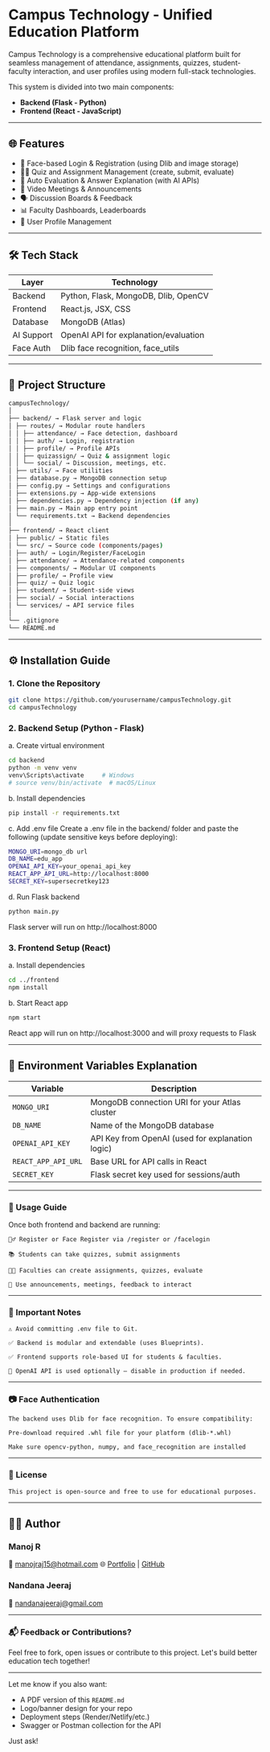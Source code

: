 # Campus Technology - Unified Education Platform

Campus Technology is a comprehensive educational platform built for seamless management of attendance, assignments, quizzes, student-faculty interaction, and user profiles using modern full-stack technologies.

This system is divided into two main components:

- **Backend (Flask - Python)**
- **Frontend (React - JavaScript)**

---

## 🌐 Features

- 🔐 Face-based Login & Registration (using Dlib and image storage)
- 🧑‍🏫 Quiz and Assignment Management (create, submit, evaluate)
- 🧠 Auto Evaluation & Answer Explanation (with AI APIs)
- 🎥 Video Meetings & Announcements
- 🗣️ Discussion Boards & Feedback
- 📊 Faculty Dashboards, Leaderboards
- 👤 User Profile Management

---

## 🛠️ Tech Stack

| Layer       | Technology                            |
|------------|----------------------------------------|
| Backend     | Python, Flask, MongoDB, Dlib, OpenCV  |
| Frontend    | React.js, JSX, CSS                    |
| Database    | MongoDB (Atlas)                       |
| AI Support  | OpenAI API for explanation/evaluation |
| Face Auth   | Dlib face recognition, face_utils     |

---

## 📁 Project Structure

```bash
campusTechnology/
│
├── backend/ → Flask server and logic
│ ├── routes/ → Modular route handlers
│ │ ├── attendance/ → Face detection, dashboard
│ │ ├── auth/ → Login, registration
│ │ ├── profile/ → Profile APIs
│ │ ├── quizassign/ → Quiz & assignment logic
│ │ └── social/ → Discussion, meetings, etc.
│ ├── utils/ → Face utilities
│ ├── database.py → MongoDB connection setup
│ ├── config.py → Settings and configurations
│ ├── extensions.py → App-wide extensions
│ ├── dependencies.py → Dependency injection (if any)
│ ├── main.py → Main app entry point
│ └── requirements.txt → Backend dependencies
│
├── frontend/ → React client
│ ├── public/ → Static files
│ └── src/ → Source code (components/pages)
│ ├── auth/ → Login/Register/FaceLogin
│ ├── attendance/ → Attendance-related components
│ ├── components/ → Modular UI components
│ ├── profile/ → Profile view
│ ├── quiz/ → Quiz logic
│ ├── student/ → Student-side views
│ ├── social/ → Social interactions
│ └── services/ → API service files
│
└── .gitignore
└── README.md
```

---


## ⚙️ Installation Guide

### 1. Clone the Repository

```bash
git clone https://github.com/yourusername/campusTechnology.git
cd campusTechnology
```

### 2. Backend Setup (Python - Flask)
a. Create virtual environment
```bash
cd backend
python -m venv venv
venv\Scripts\activate     # Windows
# source venv/bin/activate  # macOS/Linux
```
b. Install dependencies

```bash
pip install -r requirements.txt
```

c. Add .env file
Create a .env file in the backend/ folder and paste the following (update sensitive keys before deploying):

```bash
MONGO_URI=mongo_db url
DB_NAME=edu_app
OPENAI_API_KEY=your_openai_api_key
REACT_APP_API_URL=http://localhost:8000
SECRET_KEY=supersecretkey123
```

d. Run Flask backend

```bash
python main.py
```
Flask server will run on http://localhost:8000


### 3. Frontend Setup (React)

a. Install dependencies
``` bash
cd ../frontend
npm install
```

b. Start React app
```bash
npm start
```

React app will run on http://localhost:3000 and will proxy requests to Flask

---

## 🔐 Environment Variables Explanation

| Variable            | Description                                      |
| ------------------- | ------------------------------------------------ |
| `MONGO_URI`         | MongoDB connection URI for your Atlas cluster    |
| `DB_NAME`           | Name of the MongoDB database                     |
| `OPENAI_API_KEY`    | API Key from OpenAI (used for explanation logic) |
| `REACT_APP_API_URL` | Base URL for API calls in React                  |
| `SECRET_KEY`        | Flask secret key used for sessions/auth          |

---

### 🚀 Usage Guide
Once both frontend and backend are running:

    🧍‍♂️ Register or Face Register via /register or /facelogin

    📚 Students can take quizzes, submit assignments

    👩‍🏫 Faculties can create assignments, quizzes, evaluate

    📣 Use announcements, meetings, feedback to interact

---

### 📌 Important Notes
    ⚠️ Avoid committing .env file to Git.

    ✅ Backend is modular and extendable (uses Blueprints).

    ✅ Frontend supports role-based UI for students & faculties.

    🧪 OpenAI API is used optionally — disable in production if needed.

---

### 📷 Face Authentication
    The backend uses Dlib for face recognition. To ensure compatibility:

    Pre-download required .whl file for your platform (dlib-*.whl)

    Make sure opencv-python, numpy, and face_recognition are installed

---

### 🧾 License
    This project is open-source and free to use for educational purposes.

---

## 👨‍💻 Author
### Manoj R
📧 manojraj15@hotmail.com
🌐 [Portfolio](https://manojrajgopal.github.io/portfolio/) | [GitHub](https://github.com/manojrajgopal/)

### Nandana Jeeraj
📧 nandanajeeraj@gmail.com

---

### 📬 Feedback or Contributions?
Feel free to fork, open issues or contribute to this project. Let's build better education tech together!

---

Let me know if you also want:
- A PDF version of this `README.md`
- Logo/banner design for your repo
- Deployment steps (Render/Netlify/etc.)
- Swagger or Postman collection for the API

Just ask!
